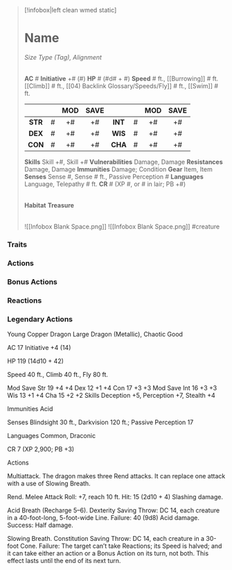 > [!infobox|left clean wmed static]
> # Name
> *Size Type (Tag), Alignment*
> 
> | |
> | - |
> **AC** # **Initiative** +# (#)
> **HP** # (#d# + #)
> **Speed** # ft., [[Burrowing]] # ft. [[Climb]] # ft., [[04) Backlink Glossary/Speeds/Fly]] # ft., [[Swim]] # ft.
> 
> | | | MOD | SAVE | | | MOD | SAVE |
> | :-: | :-: | :-: | :-: | :-: | :-: | :-: | :-: |
> | **STR** | # | +# | +# | **INT** | # | +# | +# | 
> | **DEX** | # | +# | +# | **WIS** | # | +# | +# |
> | **CON** | # | +# | +# | **CHA** | # | +# | +# |
> **Skills** Skill +#, Skill +#
> **Vulnerabilities** Damage, Damage
> **Resistances** Damage, Damage
> **Immunities** Damage; Condition
> **Gear** Item, Item
> **Senses** Sense #, Sense # ft., Passive Perception #
> **Languages** Language, Telepathy # ft.
> **CR** # (XP #, or # in lair; PB +#)
>
> | |
> | - |
> **Habitat**
> **Treasure**
> 
> | |
> | - |
> ![[Infobox Blank Space.png]]
> ![[Infobox Blank Space.png]]
> #creature 


### Traits
### Actions
### Bonus Actions
### Reactions
### Legendary Actions
Young Copper Dragon
Large Dragon (Metallic), Chaotic Good

AC 17 Initiative +4 (14)

HP 119 (14d10 + 42)

Speed 40 ft., Climb 40 ft., Fly 80 ft.

Mod	Save
Str	19	+4	+4
Dex	12	+1	+4
Con	17	+3	+3
Mod	Save
Int	16	+3	+3
Wis	13	+1	+4
Cha	15	+2	+2
Skills Deception +5, Perception +7, Stealth +4

Immunities Acid

Senses Blindsight 30 ft., Darkvision 120 ft.; Passive Perception 17

Languages Common, Draconic

CR 7 (XP 2,900; PB +3)

Actions

Multiattack. The dragon makes three Rend attacks. It can replace one attack with a use of Slowing Breath.

Rend. Melee Attack Roll: +7, reach 10 ft. Hit: 15 (2d10 + 4) Slashing damage.

Acid Breath (Recharge 5–6). Dexterity Saving Throw: DC 14, each creature in a 40-foot-long, 5-foot-wide Line. Failure: 40 (9d8) Acid damage. Success: Half damage.

Slowing Breath. Constitution Saving Throw: DC 14, each creature in a 30-foot Cone. Failure: The target can’t take Reactions; its Speed is halved; and it can take either an action or a Bonus Action on its turn, not both. This effect lasts until the end of its next turn.